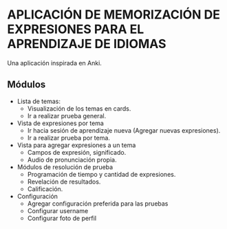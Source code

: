 # **APLICACIÓN DE MEMORIZACIÓN DE EXPRESIONES PARA EL APRENDIZAJE DE IDIOMAS**

Una aplicación inspirada en Anki.

## **Módulos**

* Lista de temas: 
    - Visualización de los temas en cards.
    - Ir a realizar prueba general.
* Vista de expresiones por tema
    - Ir hacia sesión de aprendizaje nueva (Agregar nuevas expresiones).
    - Ir a realizar prueba por tema.
* Vista para agregar expresiones a un tema
    - Campos de expresión, significado.
    - Audio de pronunciación propia.
* Módulos de resolución de prueba
    - Programación de tiempo y cantidad de expresiones.
    - Revelación de resultados.
    - Calificación.
* Configuración
    - Agregar configuración preferida para las pruebas
    - Configurar username
    - Configurar foto de perfil